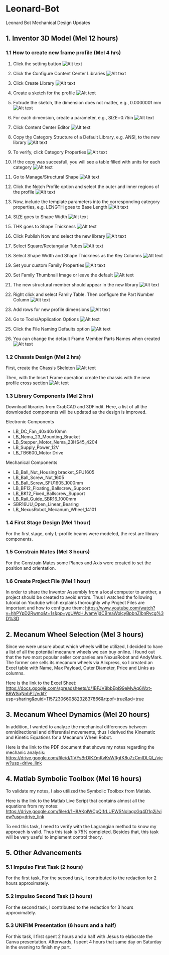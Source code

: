 # Leonard-Bot
Leonard Bot Mechanical Design Updates

## 1. Inventor 3D Model (Mel 12 hours)

### 1.1 How to create new frame profile (Mel 4 hrs)

1. Click the setting button
![Alt text](Images/New_Profile_Steps_Fig01.png)

2. Click the Configure Content Center Libraries 
![Alt text](Images/New_Profile_Steps_Fig02.png)

3. Click Create Library
![Alt text](Images/New_Profile_Steps_Fig03.png)

4. Create a sketch for the profile
![Alt text](Images/New_Profile_Steps_Fig04.png)

5. Extrude the sketch, the dimension does not matter, e.g., 0.0000001 mm
![Alt text](Images/New_Profile_Steps_Fig05.png)

6. For each dimension, create a parameter, e.g., SIZE=0.75in
![Alt text](Images/New_Profile_Steps_Fig06.png)

7. Click Content Center Editor
![Alt text](Images/New_Profile_Steps_Fig07.png)

8. Copy the Category Structure of a Default Library, e.g. ANSI, to the new library
![Alt text](Images/New_Profile_Steps_Fig08.png)

9. To verify, click Category Properties
![Alt text](Images/New_Profile_Steps_Fig09.png)

10. If the copy was succesfull, you will see a table filled with units for each category
![Alt text](Images/New_Profile_Steps_Fig10.png)

11. Go to Manage/Structural Shape
![Alt text](Images/New_Profile_Steps_Fig11.png)

12. Click the Notch Profile option and select the outer and inner regions of the profile
![Alt text](Images/New_Profile_Steps_Fig12.png)

13. Now, include the template parameters into the corresponding category properties, e.g. LENGTH goes to Base Length 
![Alt text](Images/New_Profile_Steps_Fig13.png)

14. SIZE goes to Shape Width
![Alt text](Images/New_Profile_Steps_Fig14.png)

15. THK goes to Shape Thickness
![Alt text](Images/New_Profile_Steps_Fig15.png)

16. Click Publish Now and select the new library
![Alt text](Images/New_Profile_Steps_Fig16.png)

17. Select Square/Rectangular Tubes
![Alt text](Images/New_Profile_Steps_Fig17.png)

18. Select Shape Width and Shape Thickness as the Key Columns
![Alt text](Images/New_Profile_Steps_Fig18.png)

19. Set your custom Family Properties
![Alt text](Images/New_Profile_Steps_Fig19.png)

20. Set Family Thumbnail Image or leave the default
![Alt text](Images/New_Profile_Steps_Fig20.png)

21. The new structural member should appear in the new library
![Alt text](Images/New_Profile_Steps_Fig21.png)

22. Right click and select Family Table. Then configure the Part Number Column
![Alt text](Images/New_Profile_Steps_Fig22.png)

23. Add rows for new profile dimensions
![Alt text](Images/New_Profile_Steps_Fig23.png)

24. Go to Tools/Application Options
![Alt text](Images/New_Profile_Steps_Fig24.png)

25. Click the File Naming Defaults option
![Alt text](Images/New_Profile_Steps_Fig25.png)

26. You can change the default Frame Member Parts Names when created
![Alt text](Images/New_Profile_Steps_Fig26.png)

### 1.2 Chassis Design (Mel 2 hrs)
First, create the Chassis Skeleton
![Alt text](Images/Chassis_Design_Fig01.png)

Then, with the Insert Frame operation create the chassis with the new profile cross section
![Alt text](Images/Chassis_Design_Fig02.png)

### 1.3 Library Components (Mel 2 hrs)
Download libraries from GrabCAD and 3DFindit. Here, a list of all the downloaded components will be updated as the design is improved.

Electronic Components
- LB_DC_Fan_40x40x10mm
- LB_Nema_23_Mounting_Bracket
- LB_Stepper_Motor_Nema_23HS45_4204
- LB_Supply_Power_12V
- LB_TB6600_Motor Drive

Mechanical Components
- LB_Ball_Nut_Housing bracket_SFU1605
- LB_Ball_Screw_Nut_1605
- LB_Ball_Screw_SFU1605_1000mm
- LB_BF12_Floating_Ballscrew_Support
- LB_BK12_Fixed_Ballscrew_Support
- LB_Rail_Guide_SBR16_1000mm
- SBR16UU_Open_Linear_Bearing
- LB_NexusRobot_Mecanum_Wheel_14101

### 1.4 First Stage Design (Mel 1 hour)
For the first stage, only L-profile beams were modeled, the rest are library components.

### 1.5 Constrain Mates (Mel 3 hours)
For the Constrain Mates some Planes and Axis were created to set the position and orientation.

### 1.6 Create Project File (Mel 1 hour)
In order to share the Inventor Assembly from a local computer to another, a project should be created to avoid errors. Thus I watched the following tutorial on
Youtube which explains thoroughly why Project Files are important and how to configure them: https://www.youtube.com/watch?v=hhPYpD2Rwmo&t=1s&pp=ygUWcHJvamVjdCBmaWxlcyBpbnZlbnRvcg%3D%3D

## 2. Mecanum Wheel Selection (Mel 3 hours)
Since we were unsure about which wheels will be utilized, I decided to have a list of all the potential mecanum wheels we can buy online.
I found out that the two most popular seller companies are NexusRobot and AndyMark. The former one sells its mecanum wheels via Alixpress, so I
created an Excel table with Name, Max Payload, Outer Diameter, Price and Links as columns.

Here is the link to the Excel Sheet: https://docs.google.com/spreadsheets/d/1BFJV8bbEpI99eMvAq6Wxt-B6WSqNnhPT/edit?usp=sharing&ouid=115723066088232837866&rtpof=true&sd=true

## 3. Mecanum Wheel Dynamics (Mel 20 hours)
In addition, I wanted to analyze the mechanical differences between omnidirectional and differential movements, thus I derived the Kinematic and Kinetic Equations for a Mecanum Wheel Robot.

Here is the link to the PDF document that shows my notes regarding the mechanic analysis: https://drive.google.com/file/d/1lVYsBrDlKZmKvKsWRgfK8u7zCmIDLQI_/view?usp=drive_link

## 4. Matlab Symbolic Toolbox (Mel 16 hours)
To validate my notes, I also utilized the Symbolic Toolbox from Matlab.

Here is the link to the Matlab Live Script that contains almost all the equations from my notes: https://drive.google.com/file/d/1H8AKplWCpQifrLUFWSNoIagcGq4D1q2j/view?usp=drive_link

To end this task, I need to verify with the Lagrangian method to know my approach is valid. Thus this task is 75% completed. Besides that, this task will be very useful to implement control theory.

## 5. Other Advancements

### 5.1 Impulso First Task  (2 hours)
For the first task, For the second task, I contributed to the redaction for 2 hours approximately.

### 5.2 Impulso Second Task (3 hours)
For the second task, I contributed to the redaction for 3 hours approximately.

### 5.3 UNIFIM Presentation (6 hours and a half)
For this task, I first spent 2 hours and a half with Jesus to elaborate the Canva presentation. Afterwards, I spent 4 hours that same day on Saturday in the evening to finish my part.